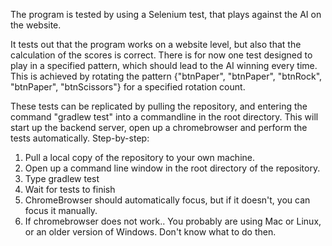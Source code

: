 The program is tested by using a Selenium test, that plays against the AI on the website.

It tests out that the program works on a website level, but also that the calculation of the scores is correct.
There is for now one test designed to play in a specified pattern, which should lead to the AI winning every time.
This is achieved by rotating the pattern {"btnPaper", "btnPaper", "btnRock", "btnPaper", "btnScissors"} for a specified rotation count.

These tests can be replicated by pulling the repository, and entering the command "gradlew test" into a commandline in the root directory. This will start up the backend server, open up a chromebrowser
and perform the tests automatically.
Step-by-step: 
1. Pull a local copy of the repository to your own machine.
2. Open up a command line window in the root directory of the repository.
3. Type gradlew test
4. Wait for tests to finish
5. ChromeBrowser should automatically focus, but if it doesn't, you can focus it manually.
6. If chromebrowser does not work.. You probably are using Mac or Linux, or an older version of Windows. Don't know what to do then.